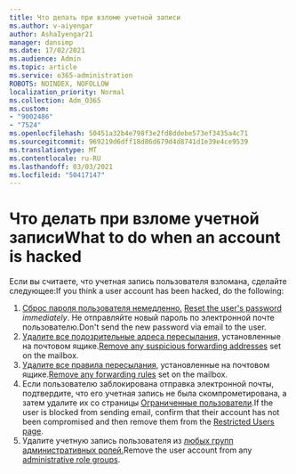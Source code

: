 ```yaml
---
title: Что делать при взломе учетной записи
ms.author: v-aiyengar
author: AshaIyengar21
manager: dansimp
ms.date: 17/02/2021
ms.audience: Admin
ms.topic: article
ms.service: o365-administration
ROBOTS: NOINDEX, NOFOLLOW
localization_priority: Normal
ms.collection: Adm_O365
ms.custom:
- "9002486"
- "7524"
ms.openlocfilehash: 50451a32b4e798f3e2fd8ddebe573ef3435a4c71
ms.sourcegitcommit: 969219d6dff18d86d679d4d8741d1e39e4ce9539
ms.translationtype: MT
ms.contentlocale: ru-RU
ms.lasthandoff: 03/03/2021
ms.locfileid: "50417147"
---
```

# <a name="what-to-do-when-an-account-is-hacked"></a><span data-ttu-id="f3bfe-102">Что делать при взломе учетной записи</span><span class="sxs-lookup"><span data-stu-id="f3bfe-102">What to do when an account is hacked</span></span>

<span data-ttu-id="f3bfe-103">Если вы считаете, что учетная запись пользователя взломана, сделайте следующее:</span><span class="sxs-lookup"><span data-stu-id="f3bfe-103">If you think a user account has been hacked, do the following:</span></span>

1. <span data-ttu-id="f3bfe-104">[Сброс пароля пользователя немедленно.](https://go.microsoft.com/fwlink/?linkid=2103704) </span><span class="sxs-lookup"><span data-stu-id="f3bfe-104">[Reset the user's password](https://go.microsoft.com/fwlink/?linkid=2103704) *immediately*.</span></span> <span data-ttu-id="f3bfe-105">Не отправляйте новый пароль по электронной почте пользователю.</span><span class="sxs-lookup"><span data-stu-id="f3bfe-105">Don't send the new password via email to the user.</span></span>
1. <span data-ttu-id="f3bfe-106">[Удалите все подозрительные адреса пересылания,](https://go.microsoft.com/fwlink/?linkid=2103705) установленные на почтовом ящике.</span><span class="sxs-lookup"><span data-stu-id="f3bfe-106">[Remove any suspicious forwarding addresses](https://go.microsoft.com/fwlink/?linkid=2103705) set on the mailbox.</span></span>
1. <span data-ttu-id="f3bfe-107">[Удалите все правила пересылания,](https://go.microsoft.com/fwlink/?linkid=2103706) установленные на почтовом ящике.</span><span class="sxs-lookup"><span data-stu-id="f3bfe-107">[Remove any forwarding rules](https://go.microsoft.com/fwlink/?linkid=2103706) set on the mailbox.</span></span>
1. <span data-ttu-id="f3bfe-108">Если пользователю заблокирована отправка электронной почты, подтвердите, что его учетная запись не была скомпрометирована, а затем удалите их со страницы [Ограниченные пользователи](https://go.microsoft.com/fwlink/?linkid=2103706).</span><span class="sxs-lookup"><span data-stu-id="f3bfe-108">If the user is blocked from sending email, confirm that their account has not been compromised and then remove them from the [Restricted Users page](https://go.microsoft.com/fwlink/?linkid=2103706).</span></span>
1. <span data-ttu-id="f3bfe-109">Удалите учетную запись пользователя из [любых групп административных ролей.](https://go.microsoft.com/fwlink/?linkid=2092294)</span><span class="sxs-lookup"><span data-stu-id="f3bfe-109">Remove the user account from any [administrative role groups](https://go.microsoft.com/fwlink/?linkid=2092294).</span></span>